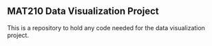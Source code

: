 ## MAT210 Data Visualization Project
This is a repository to hold any code needed for the data visualization project.